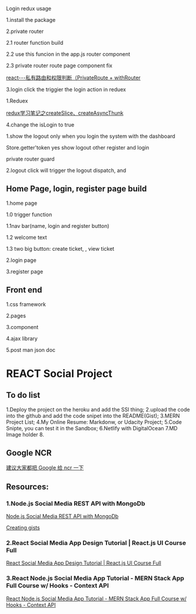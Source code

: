 

Login  redux usage

1.install the package

2.private router

2.1 router function build

2.2 use this funcion in the app.js router component

2.3 private router route page component fix

[react---私有路由和权限判断（PrivateRoute + withRouter](https://blog.csdn.net/DcTbnk/article/details/107773716)

3.login click the triggier the login action in reduex

1.Reduex

[redux学习笔记之createSlice、createAsyncThunk](https://www.jianshu.com/p/f62fa2cd4fe9)

4.change the isLogin to true



1.show the logout only when you login the system with the dashboard

Store.getter'token yes show logout other register and login

private router guard



2.logout click will trigger the logout dispatch, and 

## Home Page, login, register page build

1.home page

1.0 trigger function

1.1nav bar(name, login and register button)

1.2 welcome text

1.3 two big button: create ticket, , view ticket



2.login page

3.register page



## Front end

1.css framework

2.pages

3.component

4.ajax library

5.post man json doc









# REACT Social Project

## To do list
1.Deploy the project on the heroku and add the SSl thing;
2.upload the code into the github and add the code snipet into the README(Gist);
3.MERN Project List;
4.My Online Resume: Markdonw, or Udacity Project;
5.Code Snipte, you can test it in the Sandbox;
6.Netlify with DigitalOcean
7.MD Image holder 
8.

## Google NCR
[建议大家都把 Google 给 ncr 一下](https://www.v2ex.com/t/770093) 
## Resources:
### 1.Node.js Social Media REST API with MongoDb
[Node.js Social Media REST API with MongoDb](https://www.youtube.com/watch?v=ldGl6L4Vktk)  

[Creating gists](https://docs.github.com/en/github/writing-on-github/editing-and-sharing-content-with-gists/creating-gists)  

### 2.React Social Media App Design Tutorial | React.js UI Course Full
[React Social Media App Design Tutorial | React.js UI Course Full](https://www.youtube.com/watch?v=zM93yZ_8SvE)  

### 3.React Node.js Social Media App Tutorial - MERN Stack App Full Course w/ Hooks - Context API
[React Node.js Social Media App Tutorial - MERN Stack App Full Course w/ Hooks - Context API](https://www.youtube.com/watch?v=pFHyZvVxce0)  
